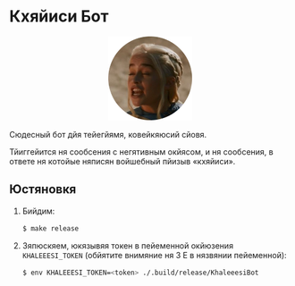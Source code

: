 # Кхяйиси Бот

<p align="center">
    <img src="assets/khaleesi.png" width="150" />
</p>

Сюдесный бот дйя тейегйямя, ковейкяюсий сйовя.

Тйиггейится ня сообсения с негятивным окйясом, и ня сообсения, в ответе ня котойые няписян войшебный пйизыв «кхяйиси».

## Юстяновкя

1. Бийдим:
    ```sh
    $ make release
    ```
3. Зяпюскяем, юкязывяя токен в пейеменной окйюзения `KHALEEESI_TOKEN` (обйятите внимяние ня 3 E в нязвянии пейеменной):
    ```sh
    $ env KHALEEESI_TOKEN=<token> ./.build/release/KhaleeesiBot
    ```
